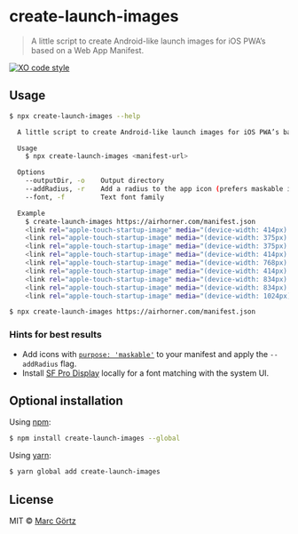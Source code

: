 # create-launch-images

> A little script to create Android-like launch images for iOS PWA’s based on a Web App Manifest.

[![XO code style](https://img.shields.io/badge/code_style-XO-5ed9c7.svg)](https://github.com/sindresorhus/xo)

## Usage

```bash
$ npx create-launch-images --help

  A little script to create Android-like launch images for iOS PWA’s based on a Web App Manifest.

  Usage
    $ npx create-launch-images <manifest-url>

  Options
    --outputDir, -o    Output directory
    --addRadius, -r    Add a radius to the app icon (prefers maskable icons)
    --font, -f         Text font family

  Example
    $ create-launch-images https://airhorner.com/manifest.json
    <link rel="apple-touch-startup-image" media="(device-width: 414px) and (device-height: 896px) and (-webkit-device-pixel-ratio: 2)" href="/apple-launch-414-896@2x.png">
    <link rel="apple-touch-startup-image" media="(device-width: 375px) and (device-height: 667px) and (-webkit-device-pixel-ratio: 2)" href="/apple-launch-375-667@2x.png">
    <link rel="apple-touch-startup-image" media="(device-width: 375px) and (device-height: 812px) and (-webkit-device-pixel-ratio: 3)" href="/apple-launch-375-812@3x.png">
    <link rel="apple-touch-startup-image" media="(device-width: 414px) and (device-height: 736px) and (-webkit-device-pixel-ratio: 3)" href="/apple-launch-414-736@3x.png">
    <link rel="apple-touch-startup-image" media="(device-width: 768px) and (device-height: 1024px) and (-webkit-device-pixel-ratio: 2)" href="/apple-launch-768-1024@2x.png">
    <link rel="apple-touch-startup-image" media="(device-width: 414px) and (device-height: 896px) and (-webkit-device-pixel-ratio: 3)" href="/apple-launch-414-896@3x.png">
    <link rel="apple-touch-startup-image" media="(device-width: 834px) and (device-height: 1194px) and (-webkit-device-pixel-ratio: 2)" href="/apple-launch-834-1194@2x.png">
    <link rel="apple-touch-startup-image" media="(device-width: 834px) and (device-height: 1112px) and (-webkit-device-pixel-ratio: 2)" href="/apple-launch-834-1112@2x.png">
    <link rel="apple-touch-startup-image" media="(device-width: 1024px) and (device-height: 1366px) and (-webkit-device-pixel-ratio: 2)" href="/apple-launch-1024-1366@2x.png">
```

```bash
$ npx create-launch-images https://airhorner.com/manifest.json
```

### Hints for best results

* Add icons with [`purpose: 'maskable'`](https://web.dev/maskable-icon/) to your manifest and apply the `--addRadius` flag.
* Install [SF Pro Display](https://developer.apple.com/fonts/) locally for a font matching with the system UI.

## Optional installation

Using [npm](https://www.npmjs.com/get-npm):

```bash
$ npm install create-launch-images --global
```

Using [yarn](https://yarnpkg.com/):

```bash
$ yarn global add create-launch-images
```

## License

MIT © [Marc Görtz](https://marcgoertz.de/)
